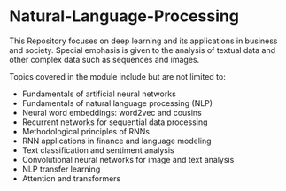 # Natural-Language-Processing

This Repository focuses on deep learning and its applications in business and society. Special emphasis is given to the analysis of textual data and other complex data such as sequences and images.

Topics covered in the module include but are not limited to:

* Fundamentals of artificial neural networks
* Fundamentals of natural language processing (NLP)
* Neural word embeddings: word2vec and cousins
* Recurrent networks for sequential data processing
* Methodological principles of RNNs
* RNN applications in finance and language modeling
* Text classification and sentiment analysis
* Convolutional neural networks for image and text analysis
* NLP transfer learning
* Attention and transformers
